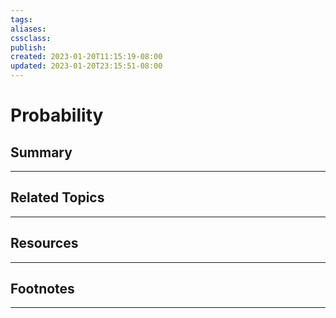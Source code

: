 ```yaml
---
tags:
aliases:
cssclass:
publish:
created: 2023-01-20T11:15:19-08:00
updated: 2023-01-20T23:15:51-08:00
---
```

# Probability

## Summary

---

## Related Topics

---

## Resources

---

## Footnotes

---